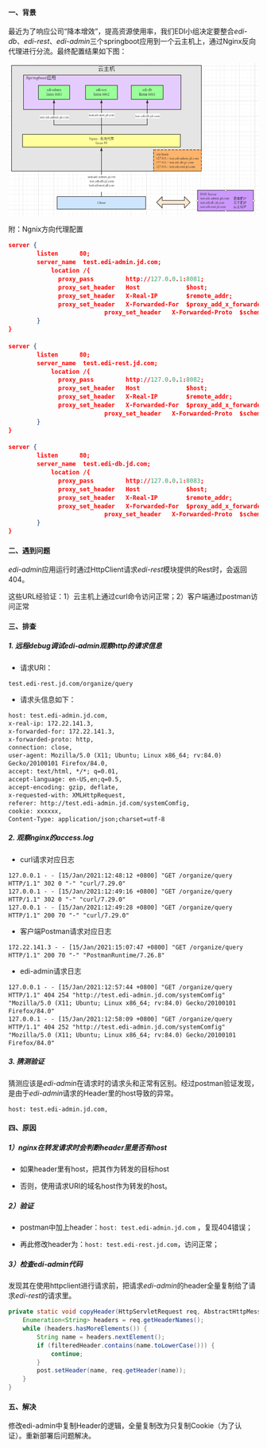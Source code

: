 <!-- date: 2021.01.17 15:13 -->
#### 一、背景

最近为了响应公司“降本增效”，提高资源使用率，我们EDI小组决定要整合*edi-db*、*edi-rest*、*edi-admin*三个springboot应用到一个云主机上，通过Nginx反向代理进行分流。最终配置结果如下图：

<img src="pic/image-20210115143659845.png" title="" alt="image-20210115143659845" data-align="center">

附：Ngnix方向代理配置

```json
server {
        listen      80;
        server_name  test.edi-admin.jd.com;
            location /{
              proxy_pass         http://127.0.0.1:8081;
              proxy_set_header   Host             $host;
              proxy_set_header   X-Real-IP        $remote_addr;
              proxy_set_header   X-Forwarded-For  $proxy_add_x_forwarded_for;
                           proxy_set_header   X-Forwarded-Proto  $scheme;
        }
}

server {
        listen      80;
        server_name  test.edi-rest.jd.com;
            location /{
              proxy_pass         http://127.0.0.1:8082;
              proxy_set_header   Host             $host;
              proxy_set_header   X-Real-IP        $remote_addr;
              proxy_set_header   X-Forwarded-For  $proxy_add_x_forwarded_for;
                           proxy_set_header   X-Forwarded-Proto  $scheme;
        }
}

server {
        listen      80;
        server_name  test.edi-db.jd.com;
            location /{
              proxy_pass         http://127.0.0.1:8083;
              proxy_set_header   Host             $host;
              proxy_set_header   X-Real-IP        $remote_addr;
              proxy_set_header   X-Forwarded-For  $proxy_add_x_forwarded_for;
                           proxy_set_header   X-Forwarded-Proto  $scheme;
        }
}
```

#### 二、遇到问题

*edi-admin*应用运行时通过HttpClient请求*edi-rest*模块提供的Rest时，会返回404。

这些URL经验证：1）云主机上通过curl命令访问正常；2）客户端通过postman访问正常

#### 三、排查

##### 1. 远程debug调试edi-admin观察http的请求信息

* 请求URI：

```shell
test.edi-rest.jd.com/organize/query
```

* 请求头信息如下：

```properties
host: test.edi-admin.jd.com, 
x-real-ip: 172.22.141.3, 
x-forwarded-for: 172.22.141.3, 
x-forwarded-proto: http, 
connection: close, 
user-agent: Mozilla/5.0 (X11; Ubuntu; Linux x86_64; rv:84.0) Gecko/20100101 Firefox/84.0, 
accept: text/html, */*; q=0.01, 
accept-language: en-US,en;q=0.5, 
accept-encoding: gzip, deflate, 
x-requested-with: XMLHttpRequest, 
referer: http://test.edi-admin.jd.com/systemComfig, 
cookie: xxxxxx, 
Content-Type: application/json;charset=utf-8
```

##### 2. 观察nginx的access.log

* curl请求对应日志

```shell
127.0.0.1 - - [15/Jan/2021:12:48:12 +0800] "GET /organize/query HTTP/1.1" 302 0 "-" "curl/7.29.0"
127.0.0.1 - - [15/Jan/2021:12:49:16 +0800] "GET /organize/query HTTP/1.1" 302 0 "-" "curl/7.29.0"
127.0.0.1 - - [15/Jan/2021:12:49:28 +0800] "GET /organize/query HTTP/1.1" 200 70 "-" "curl/7.29.0"
```

* 客户端Postman请求对应日志

```shell
172.22.141.3 - - [15/Jan/2021:15:07:47 +0800] "GET /organize/query HTTP/1.1" 200 70 "-" "PostmanRuntime/7.26.8"
```

* edi-admin请求日志

```shell
127.0.0.1 - - [15/Jan/2021:12:57:44 +0800] "GET /organize/query HTTP/1.1" 404 254 "http://test.edi-admin.jd.com/systemComfig" "Mozilla/5.0 (X11; Ubuntu; Linux x86_64; rv:84.0) Gecko/20100101 Firefox/84.0"
127.0.0.1 - - [15/Jan/2021:12:58:09 +0800] "GET /organize/query HTTP/1.1" 404 252 "http://test.edi-admin.jd.com/systemComfig" "Mozilla/5.0 (X11; Ubuntu; Linux x86_64; rv:84.0) Gecko/20100101 Firefox/84.0"
```

##### 3. 猜测验证

猜测应该是*edi-admin*在请求时的请求头和正常有区别。经过postman验证发现，是由于*edi-admin*请求的Header里的host导致的异常。

```properties
host: test.edi-admin.jd.com,
```

#### 四、原因

##### 1）nginx在转发请求时会判断header里是否有host

* 如果header里有host，把其作为转发的目标host

* 否则，使用请求URI的域名host作为转发的host。

##### 2）验证

* postman中加上header：`host: test.edi-admin.jd.com` ，复现404错误；

* 再此修改header为：`host: test.edi-rest.jd.com`，访问正常；

##### 3）检查edi-admin代码

发现其在使用httpclient进行请求前，把请求*edi-admin*的header全量复制给了请求*edi-rest*的请求里。

```java
private static void copyHeader(HttpServletRequest req, AbstractHttpMessage post) {
    Enumeration<String> headers = req.getHeaderNames();
    while (headers.hasMoreElements()) {
        String name = headers.nextElement();
        if (filteredHeader.contains(name.toLowerCase())) {
            continue;
        }
        post.setHeader(name, req.getHeader(name));
    }
}
```

#### 五、解决

修改edi-admin中复制Header的逻辑，全量复制改为只复制Cookie（为了认证）。重新部署后问题解决。
